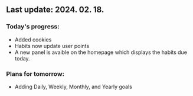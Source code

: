 ## Last update: 2024. 02. 18.

### Today's progress:
- Added cookies
- Habits now update user points
- A new panel is avaible on the homepage which displays the habits due today.

### Plans for tomorrow:
- Adding Daily, Weekly, Monthly, and Yearly goals
